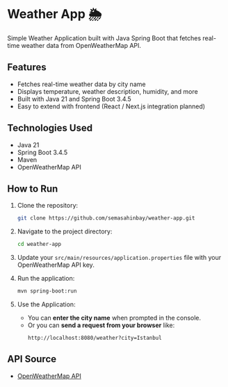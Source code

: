 # Weather App 🌦️

Simple Weather Application built with Java Spring Boot that fetches real-time weather data from OpenWeatherMap API.

## Features
- Fetches real-time weather data by city name
- Displays temperature, weather description, humidity, and more
- Built with Java 21 and Spring Boot 3.4.5
- Easy to extend with frontend (React / Next.js integration planned)

## Technologies Used
- Java 21
- Spring Boot 3.4.5
- Maven
- OpenWeatherMap API

## How to Run
1. Clone the repository:
    ```bash
    git clone https://github.com/semasahinbay/weather-app.git
    ```

2. Navigate to the project directory:
    ```bash
    cd weather-app
    ```

3. Update your `src/main/resources/application.properties` file with your OpenWeatherMap API key.

4. Run the application:
    ```bash
    mvn spring-boot:run
    ```

5. Use the Application:
    - You can **enter the city name** when prompted in the console.
    - Or you can **send a request from your browser** like:
      ```
      http://localhost:8080/weather?city=Istanbul
      ```

## API Source
- [OpenWeatherMap API](https://openweathermap.org/api)
